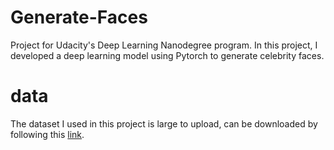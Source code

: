 # Generate-Faces
Project for Udacity's Deep Learning Nanodegree program. In this project, I developed a deep learning model using Pytorch to generate celebrity faces. 

# data
The dataset I used in this project is large to upload, can be downloaded by following this [link](http://mmlab.ie.cuhk.edu.hk/projects/CelebA.html).
